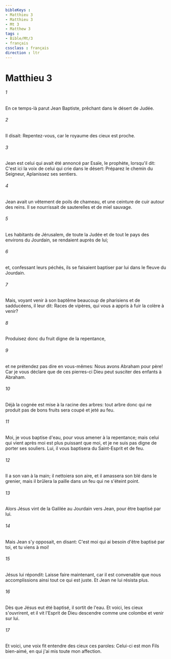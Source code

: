 ```yaml
---
bibleKeys : 
- Matthieu 3
- Matthieu 3
- Mt 3
- Matthew 3
tags : 
- Bible/Mt/3
- français
cssclass : français
direction : ltr
---
```


# Matthieu 3

###### 1
En ce temps-là parut Jean Baptiste, prêchant dans le désert de Judée.
###### 2
Il disait: Repentez-vous, car le royaume des cieux est proche.
###### 3
Jean est celui qui avait été annoncé par Esaïe, le prophète, lorsqu'il dit: C'est ici la voix de celui qui crie dans le désert: Préparez le chemin du Seigneur, Aplanissez ses sentiers.
###### 4
Jean avait un vêtement de poils de chameau, et une ceinture de cuir autour des reins. Il se nourrissait de sauterelles et de miel sauvage.
###### 5
Les habitants de Jérusalem, de toute la Judée et de tout le pays des environs du Jourdain, se rendaient auprès de lui;
###### 6
et, confessant leurs péchés, ils se faisaient baptiser par lui dans le fleuve du Jourdain.
###### 7
Mais, voyant venir à son baptême beaucoup de pharisiens et de sadducéens, il leur dit: Races de vipères, qui vous a appris à fuir la colère à venir?
###### 8
Produisez donc du fruit digne de la repentance,
###### 9
et ne prétendez pas dire en vous-mêmes: Nous avons Abraham pour père! Car je vous déclare que de ces pierres-ci Dieu peut susciter des enfants à Abraham.
###### 10
Déjà la cognée est mise à la racine des arbres: tout arbre donc qui ne produit pas de bons fruits sera coupé et jeté au feu.
###### 11
Moi, je vous baptise d'eau, pour vous amener à la repentance; mais celui qui vient après moi est plus puissant que moi, et je ne suis pas digne de porter ses souliers. Lui, il vous baptisera du Saint-Esprit et de feu.
###### 12
Il a son van à la main; il nettoiera son aire, et il amassera son blé dans le grenier, mais il brûlera la paille dans un feu qui ne s'éteint point.
###### 13
Alors Jésus vint de la Galilée au Jourdain vers Jean, pour être baptisé par lui.
###### 14
Mais Jean s'y opposait, en disant: C'est moi qui ai besoin d'être baptisé par toi, et tu viens à moi!
###### 15
Jésus lui répondit: Laisse faire maintenant, car il est convenable que nous accomplissions ainsi tout ce qui est juste. Et Jean ne lui résista plus.
###### 16
Dès que Jésus eut été baptisé, il sortit de l'eau. Et voici, les cieux s'ouvrirent, et il vit l'Esprit de Dieu descendre comme une colombe et venir sur lui.
###### 17
Et voici, une voix fit entendre des cieux ces paroles: Celui-ci est mon Fils bien-aimé, en qui j'ai mis toute mon affection.
